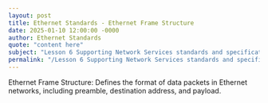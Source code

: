 ```yaml
---
layout: post
title: Ethernet Standards - Ethernet Frame Structure
date: 2025-01-10 12:00:00 -0000
author: Ethernet Standards
quote: "content here"
subject: "Lesson 6 Supporting Network Services standards and specifications"
permalink: "/Lesson 6 Supporting Network Services standards and specifications/Ethernet Standards/Ethernet Standards - Ethernet Frame Structure"
---
```


Ethernet Frame Structure: Defines the format of data packets in Ethernet networks, including preamble, destination address, and payload.
